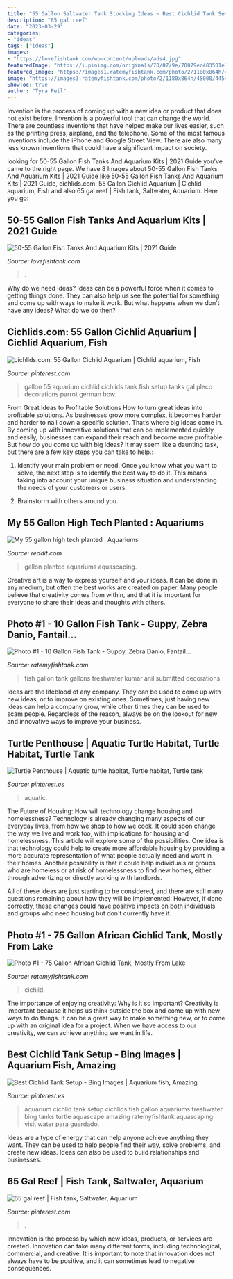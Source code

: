```yaml
---
title: "55 Gallon Saltwater Tank Stocking Ideas ~ Best Cichlid Tank Setup"
description: "65 gal reef"
date: "2023-03-29"
categories:
- "ideas"
tags: ["ideas"]
images:
- "https://lovefishtank.com/wp-content/uploads/ads4.jpg"
featuredImage: "https://i.pinimg.com/originals/70/07/9e/70079ec483501e3fc75f3d21085688aa.jpg"
featured_image: "https://images1.ratemyfishtank.com/photo/2/1180x864h/43000/42886/20529-2-75-gallon-african-4Mfnr0.jpg"
image: "https://images3.ratemyfishtank.com/photo/2/1180x864h/45000/44542/22270-1-10-gallon-fish-boWiFXc.jpg"
ShowToc: true
author: "Tyra Feil"
---
```



Invention is the process of coming up with a new idea or product that does not exist before. Invention is a powerful tool that can change the world. There are countless inventions that have helped make our lives easier, such as the printing press, airplane, and the telephone. Some of the most famous inventions include the iPhone and Google Street View. There are also many less known inventions that could have a significant impact on society.

	

		
looking for 50-55 Gallon Fish Tanks And Aquarium Kits | 2021 Guide you've came to the right page. We have 8 Images about 50-55 Gallon Fish Tanks And Aquarium Kits | 2021 Guide like 50-55 Gallon Fish Tanks And Aquarium Kits | 2021 Guide, cichlids.com: 55 Gallon Cichlid Aquarium | Cichlid aquarium, Fish and also 65 gal reef | Fish tank, Saltwater, Aquarium. Here you go:
		
    
## 50-55 Gallon Fish Tanks And Aquarium Kits | 2021 Guide

<img loading=lazy src="https://lovefishtank.com/wp-content/uploads/ads4.jpg" onerror="this.onerror=null;this.src='https://tse4.mm.bing.net/th?id=OIP.gDhsBZ1eJplwq85RSZY_HgHaEc&amp;pid=15.1';" alt="50-55 Gallon Fish Tanks And Aquarium Kits | 2021 Guide">

_Source: lovefishtank.com_

>. 

	

Why do we need ideas?
Ideas can be a powerful force when it comes to getting things done. They can also help us see the potential for something and come up with ways to make it work. But what happens when we don't have any ideas? What do we do then?

    
## Cichlids.com: 55 Gallon Cichlid Aquarium | Cichlid Aquarium, Fish

<img loading=lazy src="https://i.pinimg.com/originals/70/07/9e/70079ec483501e3fc75f3d21085688aa.jpg" onerror="this.onerror=null;this.src='https://tse2.mm.bing.net/th?id=OIP.222jzheoYIuZA06DX-09BAHaFj&amp;pid=15.1';" alt="cichlids.com: 55 Gallon Cichlid Aquarium | Cichlid aquarium, Fish">

_Source: pinterest.com_

>gallon 55 aquarium cichlid cichlids tank fish setup tanks gal pleco decorations parrot german bow. 

	

From Great Ideas to Profitable Solutions
How to turn great ideas into profitable solutions. As businesses grow more complex, it becomes harder and harder to nail down a specific solution. That’s where big ideas come in. By coming up with innovative solutions that can be implemented quickly and easily, businesses can expand their reach and become more profitable.
But how do you come up with big Ideas? It may seem like a daunting task, but there are a few key steps you can take to help.:

1) Identify your main problem or need. Once you know what you want to solve, the next step is to identify the best way to do it. This means taking into account your unique business situation and understanding the needs of your customers or users.

2) Brainstorm with others around you.

    
## My 55 Gallon High Tech Planted : Aquariums

<img loading=lazy src="http://i.imgur.com/4mnrPBB.jpg" onerror="this.onerror=null;this.src='https://tse2.mm.bing.net/th?id=OIP.fmigY8MeVZKwZP5cFHpcfAHaFj&amp;pid=15.1';" alt="My 55 gallon high tech planted : Aquariums">

_Source: reddit.com_

>gallon planted aquariums aquascaping. 

	

Creative art is a way to express yourself and your ideas. It can be done in any medium, but often the best works are created on paper. Many people believe that creativity comes from within, and that it is important for everyone to share their ideas and thoughts with others.

    
## Photo #1 - 10 Gallon Fish Tank - Guppy, Zebra Danio, Fantail...

<img loading=lazy src="https://images3.ratemyfishtank.com/photo/2/1180x864h/45000/44542/22270-1-10-gallon-fish-boWiFXc.jpg" onerror="this.onerror=null;this.src='https://tse3.mm.bing.net/th?id=OIP.4PchnWoKMl583io7-3UPMwHaJ4&amp;pid=15.1';" alt="Photo #1 - 10 Gallon Fish Tank - Guppy, Zebra Danio, Fantail...">

_Source: ratemyfishtank.com_

>fish gallon tank gallons freshwater kumar anil submitted decorations. 

	

Ideas are the lifeblood of any company. They can be used to come up with new ideas, or to improve on existing ones. Sometimes, just having new ideas can help a company grow, while other times they can be used to scam people. Regardless of the reason, always be on the lookout for new and innovative ways to improve your business.

    
## Turtle Penthouse | Aquatic Turtle Habitat, Turtle Habitat, Turtle Tank

<img loading=lazy src="https://i.pinimg.com/originals/b0/68/29/b06829b87f12e7f3d157d3801fc3359d.jpg" onerror="this.onerror=null;this.src='https://tse3.mm.bing.net/th?id=OIP.crxmCyYZD2lQb_RYXBamJgHaJ4&amp;pid=15.1';" alt="Turtle Penthouse | Aquatic turtle habitat, Turtle habitat, Turtle tank">

_Source: pinterest.es_

>aquatic. 

	

The Future of Housing: How will technology change housing and homelessness?
Technology is already changing many aspects of our everyday lives, from how we shop to how we cook. It could soon change the way we live and work too, with implications for housing and homelessness. This article will explore some of the possibilities. 
One idea is that technology could help to create more affordable housing by providing a more accurate representation of what people actually need and want in their homes. Another possibility is that it could help individuals or groups who are homeless or at risk of homelessness to find new homes, either through advertizing or directly working with landlords. 

All of these ideas are just starting to be considered, and there are still many questions remaining about how they will be implemented. However, if done correctly, these changes could have positive impacts on both individuals and groups who need housing but don't currently have it.

    
## Photo #1 - 75 Gallon African Cichlid Tank, Mostly From Lake

<img loading=lazy src="https://images1.ratemyfishtank.com/photo/2/1180x864h/43000/42886/20529-2-75-gallon-african-4Mfnr0.jpg" onerror="this.onerror=null;this.src='https://tse2.mm.bing.net/th?id=OIP.S-06uq0rCcjVNmKXC0QKqgHaE8&amp;pid=15.1';" alt="Photo #1 - 75 Gallon African Cichlid Tank, Mostly From Lake">

_Source: ratemyfishtank.com_

>cichlid. 

	

The importance of enjoying creativity: Why is it so important?
Creativity is important because it helps us think outside the box and come up with new ways to do things. It can be a great way to make something new, or to come up with an original idea for a project. When we have access to our creativity, we can achieve anything we want in life.

    
## Best Cichlid Tank Setup - Bing Images | Aquarium Fish, Amazing

<img loading=lazy src="https://i.pinimg.com/736x/fd/36/a0/fd36a0944080e24414dfd6dcfa10e24b--aquarium-aquascape-aquariums.jpg" onerror="this.onerror=null;this.src='https://tse3.mm.bing.net/th?id=OIP.J2LeQWgeEFSjYRq16ZK9hwHaFt&amp;pid=15.1';" alt="Best Cichlid Tank Setup - Bing Images | Aquarium fish, Amazing">

_Source: pinterest.es_

>aquarium cichlid tank setup cichlids fish gallon aquariums freshwater bing tanks turtle aquascape amazing ratemyfishtank aquascaping visit water para guardado. 

	

Ideas are a type of energy that can help anyone achieve anything they want. They can be used to help people find their way, solve problems, and create new ideas. Ideas can also be used to build relationships and businesses.

    
## 65 Gal Reef | Fish Tank, Saltwater, Aquarium

<img loading=lazy src="https://i.pinimg.com/originals/67/c4/a8/67c4a8e302155ce8be9f99ce40d6d971.jpg" onerror="this.onerror=null;this.src='https://tse4.mm.bing.net/th?id=OIP.eHgwIcgbNPh_TpashgmRJwHaFj&amp;pid=15.1';" alt="65 gal reef | Fish tank, Saltwater, Aquarium">

_Source: pinterest.com_

>. 

	

Innovation is the process by which new ideas, products, or services are created. Innovation can take many different forms, including technological, commercial, and creative. It is important to note that innovation does not always have to be positive, and it can sometimes lead to negative consequences.

